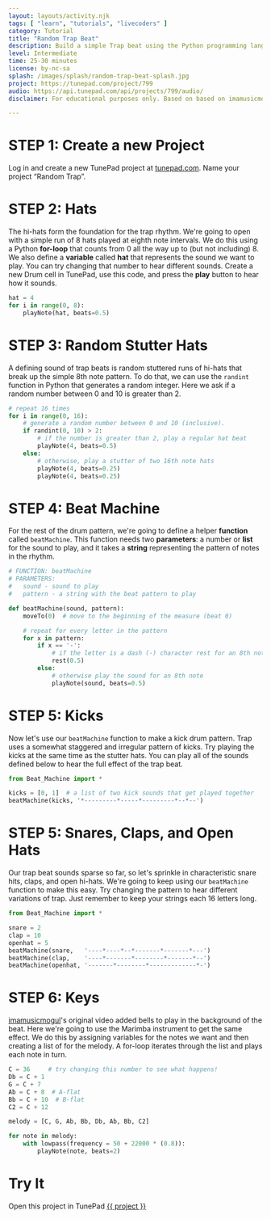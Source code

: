 ```yaml
---
layout: layouts/activity.njk
tags: [ "learn", "tutorials", "livecoders" ]
category: Tutorial
title: "Random Trap Beat"
description: Build a simple Trap beat using the Python programming language with loops, conditionals, and randomness.
level: Intermediate
time: 25-30 minutes
license: by-nc-sa
splash: /images/splash/random-trap-beat-splash.jpg
project: https://tunepad.com/project/799
audio: https://api.tunepad.com/api/projects/799/audio/
disclaimer: For educational purposes only. Based on based on imamusicmogul's video, "How Every Trap Beat is Made".

---
```


# STEP 1: Create a new Project
Log in and create a new TunePad project at [tunepad.com](https://tunepad.com). Name your project “Random Trap”.

# STEP 2: Hats
The hi-hats form the foundation for the trap rhythm. We're going to open with a simple run of 8 hats played at eighth note intervals. We do this using a Python **for-loop** that counts from 0 all the way up to (but not including) 8. We also define a **variable** called **hat** that represents the sound we want to play. You can try changing that number to hear different sounds. Create a new Drum cell in TunePad, use this code, and press the **play** button to hear how it sounds.

```python
hat = 4
for i in range(0, 8):
    playNote(hat, beats=0.5)
```

# STEP 3: Random Stutter Hats
A defining sound of trap beats is random stuttered runs of hi-hats that break up the simple 8th note pattern. To do that, we can use the `randint` function in Python that generates a random integer. Here we ask if a random number between 0 and 10 is greater than 2.

```python
# repeat 16 times
for i in range(0, 16):
    # generate a random number between 0 and 10 (inclusive).
    if randint(0, 10) > 2:
        # if the number is greater than 2, play a regular hat beat
        playNote(4, beats=0.5)
    else:
        # otherwise, play a stutter of two 16th note hats
        playNote(4, beats=0.25)
        playNote(4, beats=0.25)
```

# STEP 4: Beat Machine
For the rest of the drum pattern, we're going to define a helper **function** called `beatMachine`. This function needs two **parameters**: a number or **list** for the sound to play, and it takes a **string** representing the pattern of notes in the rhythm.

```python
# FUNCTION: beatMachine
# PARAMETERS:
#   sound - sound to play
#   pattern - a string with the beat pattern to play

def beatMachine(sound, pattern):
    moveTo(0)  # move to the beginning of the measure (beat 0)

    # repeat for every letter in the pattern
    for x in pattern:
        if x == '-':
            # if the letter is a dash (-) character rest for an 8th note
            rest(0.5)
        else:
            # otherwise play the sound for an 8th note
            playNote(sound, beats=0.5)
```

# STEP 5: Kicks

Now let's use our `beatMachine` function to make a kick drum pattern. Trap uses a somewhat staggered and irregular pattern of kicks. Try playing the kicks at the same time as the stutter hats. You can play all of the sounds defined below to hear the full effect of the trap beat.

```python
from Beat_Machine import *

kicks = [0, 1]  # a list of two kick sounds that get played together
beatMachine(kicks, '*---------*-----*---------*--*--')
```

# STEP 5: Snares, Claps, and Open Hats

Our trap beat sounds sparse so far, so let's sprinkle in characteristic snare hits, claps, and open hi-hats. We're going to keep using our `beatMachine` function to make this easy. Try changing the pattern to hear different variations of trap. Just remember to keep your strings each 16 letters long.

```python
from Beat_Machine import *

snare = 2
clap = 10
openhat = 5
beatMachine(snare,   '----*----*--*-------*-------*---')
beatMachine(clap,    '----*-------*--------*-------*--')
beatMachine(openhat, '-------*--------*-------------*-')
```

# STEP 6: Keys

[imamusicmogul](https://www.youtube.com/watch?v=6TqefAORtok)'s original video added bells to play in the background of the beat. Here we're going to use the Marimba instrument to get the same effect. We do this by assigning variables for the notes we want and then creating a list of for the melody. A for-loop iterates through the list and plays each note in turn. 

```python
C = 36     # try changing this number to see what happens!
Db = C + 1
G = C + 7
Ab = C + 8  # A-flat
Bb = C + 10  # B-flat
C2 = C + 12

melody = [C, G, Ab, Bb, Db, Ab, Bb, C2]

for note in melody:
    with lowpass(frequency = 50 + 22000 * (0.8)):
        playNote(note, beats=2)

```

# Try It
Open this project in TunePad <a href="{{project}}" target="_blank">{{ project }}</a>
